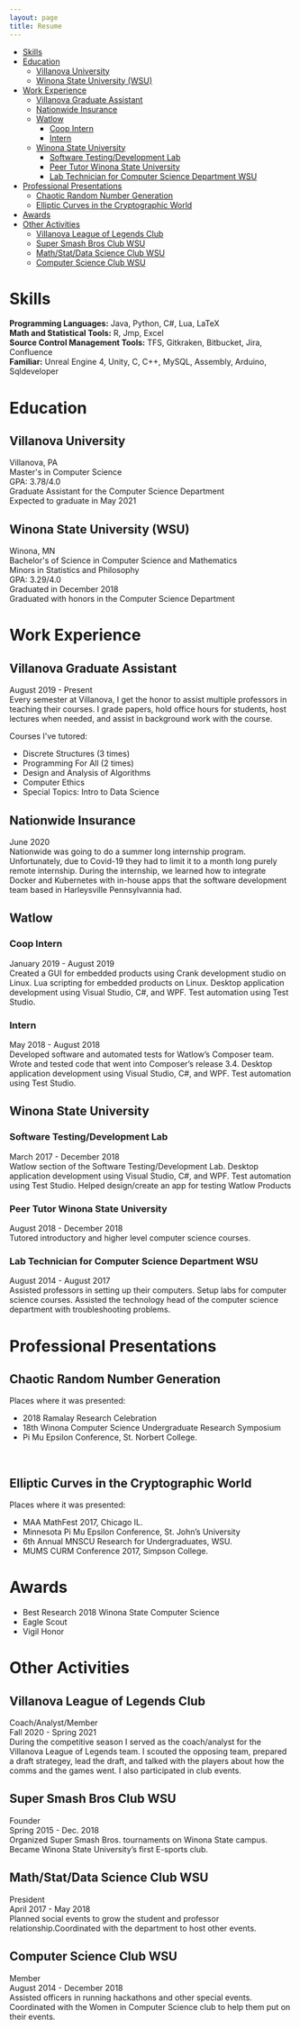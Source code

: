 ```yaml
---
layout: page
title: Resume
---
```


- [Skills](#skills)
- [Education](#education)
  - [Villanova University](#villanova-university)
  - [Winona State University (WSU)](#winona-state-university-wsu)
- [Work Experience](#work-experience)
  - [Villanova Graduate Assistant](#villanova-graduate-assistant)
  - [Nationwide Insurance](#nationwide-insurance)
  - [Watlow](#watlow)
    - [Coop Intern](#coop-intern)
    - [Intern](#intern)
  - [Winona State University](#winona-state-university)
    - [Software Testing/Development Lab](#software-testingdevelopment-lab)
    - [Peer Tutor Winona State University](#peer-tutor-winona-state-university)
    - [Lab Technician for Computer Science Department WSU](#lab-technician-for-computer-science-department-wsu)
- [Professional Presentations](#professional-presentations)
  - [Chaotic Random Number Generation](#chaotic-random-number-generation)
  - [Elliptic Curves in the Cryptographic World](#elliptic-curves-in-the-cryptographic-world)
- [Awards](#awards)
- [Other Activities](#other-activities)
  - [Villanova League of Legends Club](#villanova-league-of-legends-club)
  - [Super Smash Bros Club WSU](#super-smash-bros-club-wsu)
  - [Math/Stat/Data Science Club WSU](#mathstatdata-science-club-wsu)
  - [Computer Science Club WSU](#computer-science-club-wsu)


# Skills
**Programming Languages:** Java, Python, C#, Lua, LaTeX <br/>
**Math and Statistical Tools:** R, Jmp, Excel <br/>
**Source Control Management Tools:** TFS, Gitkraken, Bitbucket, Jira, Confluence <br/> 
**Familiar:** Unreal Engine 4, Unity, C, C++, MySQL, Assembly, Arduino, Sqldeveloper <br/>  

# Education
## Villanova University
Villanova, PA <br/>
Master's in Computer Science <br/>
GPA: 3.78/4.0 <br/>
Graduate Assistant for the Computer Science Department <br/>
Expected to graduate in May 2021 <br/>

## Winona State University (WSU)
Winona, MN <br/>
Bachelor's of Science in Computer Science and Mathematics <br/>
Minors in Statistics and Philosophy <br/>
GPA: 3.29/4.0 <br/>
Graduated in December 2018 <br/>
Graduated with honors in the Computer Science Department <br/>

# Work Experience
## Villanova Graduate Assistant
August 2019 - Present <br/>
Every semester at Villanova, I get the honor to assist multiple professors in teaching their courses. I grade papers, hold office hours for students, host lectures when needed, and assist in background work with the course.


Courses I've tutored:
* Discrete Structures (3 times)
* Programming For All (2 times)
* Design and Analysis of Algorithms
* Computer Ethics
* Special Topics: Intro to Data Science
## Nationwide Insurance
June 2020 <br/>
Nationwide was going to do a summer long internship program. Unfortunately, due to Covid-19 they had to limit it to a month long purely remote internship. During the internship, we learned how to integrate Docker and Kubernetes with in-house apps that the software development team based in Harleysville Pennsylvannia had.  
## Watlow
### Coop Intern
January 2019 - August 2019 <br/>
Created a GUI for embedded products using Crank development studio on Linux. Lua scripting for embedded products on Linux. Desktop application development using Visual Studio, C#, and WPF. Test automation using Test Studio.
### Intern
May 2018 - August 2018 <br/>
Developed software and automated tests for Watlow’s Composer team. Wrote and tested code that went into Composer’s release 3.4. Desktop application development using Visual Studio, C#, and WPF. Test automation using Test Studio.
## Winona State University
### Software Testing/Development Lab
March 2017 - December 2018 <br/>
Watlow section of the Software Testing/Development Lab. Desktop application development using Visual Studio, C#, and WPF. Test automation using Test Studio. Helped design/create an app for testing Watlow Products
### Peer Tutor Winona State University
August 2018 - December 2018 <br/>
Tutored introductory and higher level computer science courses.
### Lab Technician for Computer Science Department WSU
August 2014 - August 2017 <br/>
Assisted professors in setting up their computers. Setup labs for computer science courses. Assisted the technology head of the computer science department with troubleshooting problems.


# Professional Presentations
## Chaotic Random Number Generation
Places where it was presented:
* 2018 Ramalay Research Celebration
* 18th Winona Computer Science Undergraduate Research Symposium
* Pi Mu Epsilon Conference, St. Norbert College.
<br/>

## Elliptic Curves in the Cryptographic World
Places where it was presented:
* MAA MathFest 2017, Chicago IL.
* Minnesota Pi Mu Epsilon Conference, St. John’s University
* 6th Annual MNSCU Research for Undergraduates, WSU.
* MUMS CURM Conference 2017, Simpson College.

# Awards
* Best Research 2018 Winona State Computer Science
* Eagle Scout
* Vigil Honor


# Other Activities
## Villanova League of Legends Club
Coach/Analyst/Member <br/>
Fall 2020 - Spring 2021 <br/>
During the competitive season I served as the coach/analyst for the Villanova League of Legends team. I scouted the opposing team, prepared a draft strategey, lead the draft, and talked with the players about how the comms and the games went. I also participated in club events.

## Super Smash Bros Club WSU
Founder <br/>
Spring 2015 - Dec. 2018 <br/>
Organized Super Smash Bros. tournaments on Winona State campus. Became Winona State University’s first E-sports club.

## Math/Stat/Data Science Club WSU
President <br/>
April 2017 - May 2018 <br/>
Planned social events to grow the student and professor relationship.Coordinated with the department to host other events.

## Computer Science Club WSU
Member <br/>
August 2014 - December 2018 <br/>
Assisted officers in running hackathons and other special events. Coordinated with the Women in Computer Science club to help them put on their events.
